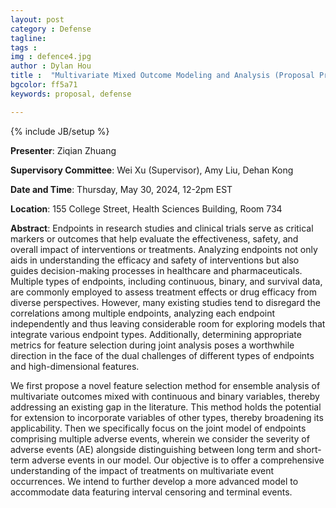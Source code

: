 ```yaml
---
layout: post
category : Defense
tagline: 
tags : 
img : defence4.jpg 
author : Dylan Hou
title :  "Multivariate Mixed Outcome Modeling and Analysis (Proposal Presentation)"
bgcolor: ff5a71
keywords: proposal, defense

---
```


{% include JB/setup %}


**Presenter**:  Ziqian Zhuang 

**Supervisory Committee**:  Wei Xu (Supervisor), Amy Liu, Dehan Kong

**Date and Time**:  Thursday, May 30, 2024, 12-2pm EST

**Location**:  155 College Street, Health Sciences Building, Room 734





<!--more-->

**Abstract**: Endpoints in research studies and clinical trials serve as critical markers or outcomes that help evaluate the effectiveness, safety, and overall impact of interventions or treatments. Analyzing endpoints not only aids in understanding the efficacy and safety of interventions but also guides decision-making processes in healthcare and pharmaceuticals. Multiple types of endpoints, including continuous, binary, and survival data, are commonly employed to assess treatment effects or drug efficacy from diverse perspectives. However, many existing studies tend to disregard the correlations among multiple endpoints, analyzing each endpoint independently and thus leaving considerable room for exploring models that integrate various endpoint types. Additionally, determining appropriate metrics for feature selection during joint analysis poses a worthwhile direction in the face of the dual challenges of different types of endpoints and high-dimensional features.

We first propose a novel feature selection method for ensemble analysis of multivariate outcomes mixed with continuous and binary variables, thereby addressing an existing gap in the literature. This method holds the potential for extension to incorporate variables of other types, thereby broadening its applicability. Then we specifically focus on the joint model of endpoints comprising multiple adverse events, wherein we consider the severity of adverse events (AE) alongside distinguishing between long term and short-term adverse events in our model. Our objective is to offer a comprehensive understanding of the impact of treatments on multivariate event occurrences. We intend to further develop a more advanced model to accommodate data featuring interval censoring and terminal events.

